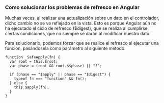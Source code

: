 
### Como solucionar los problemas de refresco en Angular
Muchas veces, al realizar una actualización sobre un dato en el controlador, dicho cambio no se ve reflejado en la vista.
Esto es porque Angular aún no ha ejecutado el ciclo de refresco ($digest), que se realiza al cumplirse ciertas condiciones, que no siempre se darán al modificar nuestro dato.

Para solucionarlo, podemos forzar que se realice el refresco al ejecutar una función, pasándosela como parámetro al siguiente método:

```
function _SafeApply(fn) {
  var root = this.$root;
  var phase = (root && root.$$phase) || "?";

  if (phase == "$apply" || phase == "$digest") {
    typeof fn === "function" && fn();
  } else {
    this.$apply(fn);
  }
}
```
